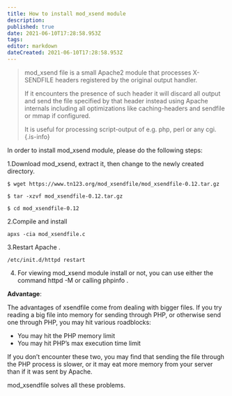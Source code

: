 ```yaml
---
title: How to install mod_xsend module
description: 
published: true
date: 2021-06-10T17:28:58.953Z
tags: 
editor: markdown
dateCreated: 2021-06-10T17:28:58.953Z
---
```



> mod_xsend file is a small Apache2 module that processes X-SENDFILE headers registered by the original output handler. 
> 
> If it encounters the presence of such header it will discard all output and send the file specified by that header instead using Apache internals including all optimizations like caching-headers and sendfile or mmap if configured.
> 
> It is useful for processing script-output of e.g. php, perl or any cgi.
{.is-info}

In order to install mod_xsend module, please do the following steps:

1.Download mod_xsend, extract it, then change to the newly created directory.

```
$ wget https://www.tn123.org/mod_xsendfile/mod_xsendfile-0.12.tar.gz

$ tar -xzvf mod_xsendfile-0.12.tar.gz

$ cd mod_xsendfile-0.12
```

2.Compile and install

```
apxs -cia mod_xsendfile.c
```

3.Restart Apache .

```
/etc/init.d/httpd restart
```

4. For viewing mod_xsend module install or not, you can use either the command httpd -M or calling phpinfo .


**Advantage**:

The advantages of xsendfile come from dealing with bigger files. If you try reading a big file into memory for sending through PHP, or otherwise send one through PHP, you may hit various roadblocks:

- You may hit the PHP memory limit
- You may hit PHP’s max execution time limit

If you don’t encounter these two, you may find that sending the file through the PHP process is slower, or it may eat more memory from your server than if it was sent by Apache.

mod_xsendfile solves all these problems.